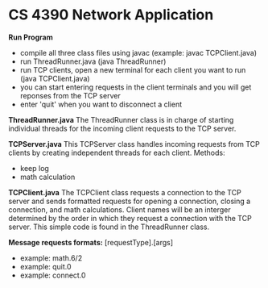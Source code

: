 # CS 4390 Network Application

**Run Program** 
- compile all three class files using javac (example: javac TCPClient.java)
- run ThreadRunner.java (java ThreadRunner)
- run TCP clients, open a new terminal for each client you want to run (java TCPClient.java)
- you can start entering requests in the client terminals and you will get reponses from the TCP server
- enter 'quit' when you want to disconnect a client






**ThreadRunner.java**
The ThreadRunner class is in charge of starting individual threads for the incoming client requests to the TCP server. 


**TCPServer.java**
This TCPServer class handles incoming requests from TCP clients by creating independent threads for each client.
Methods: 
- keep log
- math calculation



**TCPClient.java**
The TCPClient class requests a connection to the TCP server and sends formatted requests for opening a connection, closing a connection, and math calculations. 
Client names will be an interger determined by the order in which they request a connection with the TCP server. This simple code is found in the ThreadRunner class. 




**Message requests formats:** [requestType].[args]
- example: math.6/2
- example: quit.0
- example: connect.0

